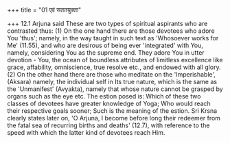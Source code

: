 +++
title = "01 एवं सततयुक्ता"

+++
12.1 Arjuna said These are two types of spiritual aspirants who are
contrasted thus: (1) On the one hand there are those devotees who adore
You 'thus'; namely, in the way taught in such text as 'Whosoever works
for Me' (11.55), and who are desirous of being ever 'integrated' with
You, namely, considering You as the supreme end. They adore You in utter
devotion - You, the ocean of boundless attributes of limitless
excellence like grace, affability, omniscience, true resolve etc., and
endowed with all glory. (2) On the other hand there are those who
meditate on the 'Imperishable', (Aksara) namely, the individual self in
Its true nature, which is the same as the 'Unmanifest' (Avyakta), namely
that whose nature cannot be grasped by organs such as the eye etc. The
estion posed is: Which of these two classes of devotees have greater
knowledge of Yoga; Who would reach their respective goals sooner; Such
is the meaning of the estion. Sri Krsna clearly states later on, 'O
Arjuna, I become before long their redeemer from the fatal sea of
recurring births and deaths' (12.7), with reference to the speed with
which the latter kind of devotees reach Him.
